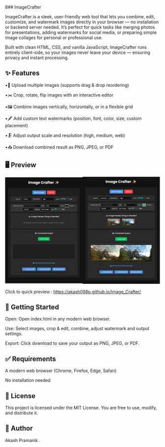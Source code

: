 8## ImageCrafter

  ImageCrafter is a sleek, user-friendly web tool that lets you combine, edit, customize, and watermark images directly in your browser — no installation or backend server needed. It’s perfect for quick tasks like merging photos for presentations, adding watermarks for social media, or preparing simple image collages for personal or professional use.

Built with clean HTML, CSS, and vanilla JavaScript, ImageCrafter runs entirely client-side, so your images never leave your device — ensuring privacy and instant processing.

## ✨ Features

  •📂 Upload multiple images (supports drag & drop reordering)

  •✂️ Crop, rotate, flip images with an interactive editor

  •🖼️ Combine images vertically, horizontally, or in a flexible grid

  •🖋️ Add custom text watermarks (position, font, color, size, custom placement)

  •🗜️ Adjust output scale and resolution (high, medium, web)

  •📥 Download combined result as PNG, JPEG, or PDF


## 🖥 Preview 

![Image Crafter](ImgCraft.png)


Click to quick preview : https://akash098p.github.io/Image_Crafter/
## 🚀 Getting Started

Open: Open index.html in any modern web browser.

Use: Select images, crop & edit, combine, adjust watermark and output settings.

Export: Click download to save your output as PNG, JPEG, or PDF.


## ✅ Requirements

A modern web browser (Chrome, Firefox, Edge, Safari)

No installation needed

## 📜 License

This project is licensed under the MIT License. You are free to use, modify, and distribute it.

## 👤 Author

Akash Pramanik .
